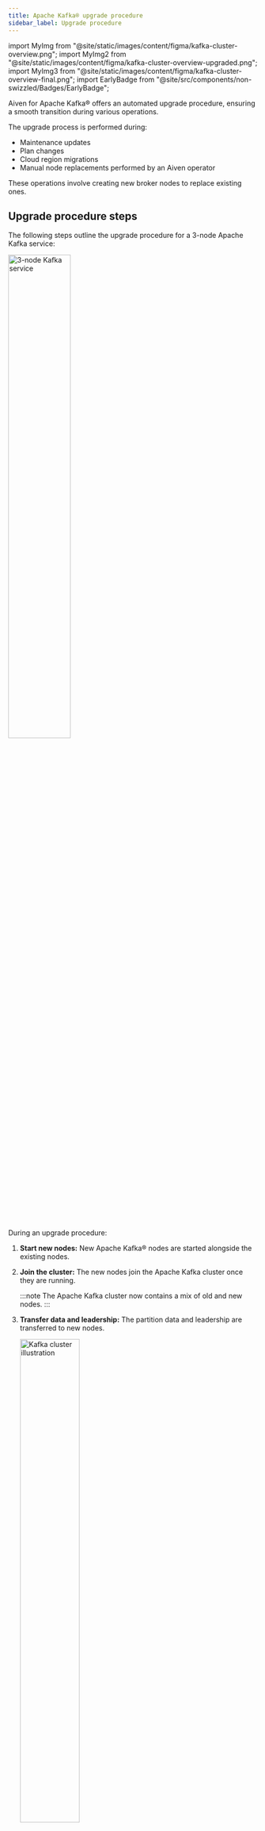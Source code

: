 ```yaml
---
title: Apache Kafka® upgrade procedure
sidebar_label: Upgrade procedure
---
```


import MyImg from "@site/static/images/content/figma/kafka-cluster-overview.png";
import MyImg2 from "@site/static/images/content/figma/kafka-cluster-overview-upgraded.png";
import MyImg3 from "@site/static/images/content/figma/kafka-cluster-overview-final.png";
import EarlyBadge from "@site/src/components/non-swizzled/Badges/EarlyBadge";

Aiven for Apache Kafka® offers an automated upgrade procedure, ensuring a smooth transition during various operations.

The upgrade process is performed during:

- Maintenance updates
- Plan changes
- Cloud region migrations
- Manual node replacements performed by an Aiven operator

These operations involve creating new broker nodes to replace existing ones.

## Upgrade procedure steps

<!-- vale off -->
The following steps outline the upgrade procedure for a 3-node Apache Kafka service:
<!-- vale on -->

<img src={MyImg} className="centered" alt="3-node Kafka service" width="50%" />

During an upgrade procedure:

1. **Start new nodes:** New Apache Kafka® nodes are started alongside the existing nodes.

1. **Join the cluster:** The new nodes join the Apache Kafka cluster once they are running.

   :::note
   The Apache Kafka cluster now contains a mix of old and new nodes.
   :::

1. **Transfer data and leadership:** The partition data and leadership are transferred
   to new nodes.

    <img src={MyImg2} className="centered" alt="Kafka cluster illustration" width="50%" />

    :::warning
    This step is CPU intensive due to the additional data movement
    overhead.
    :::

1. **Retire old nodes:** Old nodes are retired after their data is fully transferred.

   :::note
   The number of new nodes added depends on the cluster size. By default, up to 6 nodes
   are replaced at a time during the upgrade.
   :::

1. **Complete process**: The upgrade is complete when all old nodes are removed.

    <img src={MyImg3} className="centered" alt="Kafka cluster new node illustration" width="50%" />

## Zero downtime during upgrade

The upgrade process ensures no downtime. Active nodes remain operational, and the
service URI continues to resolve to all active nodes. However, partition transfers
create additional load, which can slow cluster performance if the cluster is already
under heavy load.

During partition transfers, clients attempting to produce or consume messages might
encounter `leader not found` warnings. Most client libraries handle these warnings
automatically, but they can still appear in logs. For more information,
see [NOT\_LEADER\_FOR\_PARTITION errors](/docs/products/kafka/concepts/non-leader-for-partition).

## Upgrade duration

The upgrade duration depends on several factors:

- **Data volume:** Larger data volumes increase the time required.
- **Number of partitions:** Each partition adds processing overhead.
- **Cluster load:** Heavily loaded clusters have fewer resources available for upgrades.

To reduce upgrade times, Aiven recommends performing upgrades during periods of low
traffic to minimize the impact on producers and consumers. If your service is
constrained by resources, consider disabling non-essential workloads during the upgrade.
This frees up resources for coordinating and transferring data between nodes, improving
efficiency.

## Rollback options

Rollback is not available because old nodes are removed once the upgrade progresses.

:::note
Nodes holding data are not removed from the cluster to prevent data loss.
If the upgrade does not progress, old nodes remain in the cluster.
:::

If sufficient disk capacity is available, you can downgrade to a smaller plan. Use the
[Aiven Console](/docs/platform/howto/scale-services) or the
[Aiven CLI](/docs/tools/cli/service-cli#avn-cli-service-update) to perform the downgrade.

The upgrade process remains the same when changing the node type during a service plan
change. For instance, when downgrading to a plan with fewer resources, such as fewer
CPUs, memory, or disk space, the latest system software versions are applied to all
new nodes, and data is transferred accordingly.

## Upgrade impact and risks

Upgrading your cluster can increase CPU usage due to partition leadership coordination
and data streaming to new nodes. To reduce the risk of disruptions, schedule the
upgrade during low-traffic periods and minimize the cluster's normal workload by pausing non-essential producers and consumers.

If you are upgrading to a smaller plan, the disk may reach the
[maximum allowed limit](https://aiven.io/docs/products/kafka/howto/prevent-full-disks),
which can block the upgrade. Check disk usage before upgrading and ensure there is enough free space.

:::note
In critical situations, Aiven's operations team can temporarily add extra storage to
the old nodes.
:::

## Transitioning to KRaft <EarlyBadge/>

With the release of Apache Kafka® 3.9, Aiven introduces support for Apache Kafka Raft
(KRaft), the new consensus protocol for Kafka metadata management. This enhancement
simplifies architecture while maintaining compatibility with existing features and
integrations, including Aiven for Apache Kafka Connect, Aiven for Apache Kafka
MirrorMaker 2, and Aiven for Karapace.

Apache Kafka 3.9 includes all features from Apache Kafka 3.8, but some controller metrics
are no longer available due to the transition to KRaft mode. For details,
see [Apache Kafka controller metrics](/docs/products/kafka/reference/kafka-metrics-prometheus#kraft-mode-and-metrics-changes).
ACL permissions and governance behaviors remain unchanged.

### Availability and migration

#### New services

- All new Aiven for Apache Kafka services with Apache Kafka 3.9 run KRaft as the default
  metadata management protocol.
- Startup-4 replaces Startup-2 plans in Apache Kafka 3.9 and later. All feature
  restrictions from Startup-2 also apply to Startup-4, including Datadog restrictions.
- Available on all cloud providers.

#### Existing services

- Migration for existing services, which involves upgrading from Apache Kafka 3.x to 3.9,
  is not yet available.
- Aiven will provide a migration path once it is ready.
- To support this transition, Aiven has extended support for Apache Kafka 3.8 by one
  year, allowing sufficient time for planning and migration.

#### Performance impact

Performance testing across different cloud providers and plan sizes has not shown
significant changes.
